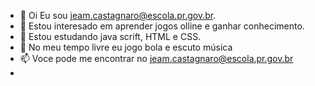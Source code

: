 - 👋 Oi Eu sou jeam.castagnaro@escola.pr.gov.br.
- 👀 Estou interesado em aprender jogos olline e ganhar conhecimento.
- 🌱 Estou estudando java scrift, HTML e CSS.
- 💞️ No meu tempo livre eu jogo bola e escuto música
- 📫 Voce pode me encontrar no jeam.castagnaro@escola.pr.gov.br
-
<!---
14jeam06lucas2007/14jeam06lucas2007 is a ✨ special ✨ repository because its `README.md` (this file) appears on your GitHub profile.
You can click the Preview link to take a look at your changes.
--->
